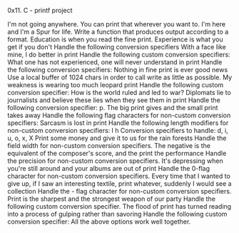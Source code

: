 0x11. C - printf project

I'm not going anywhere. You can print that wherever you want to. I'm here and I'm a Spur for life. Write a function that produces output according to a format.
Education is when you read the fine print. Experience is what you get if you don't Handle the following conversion specifiers
With a face like mine, I do better in print Handle the following custom conversion specifiers:
What one has not experienced, one will never understand in print Handle the following conversion specifiers:
Nothing in fine print is ever good news Use a local buffer of 1024 chars in order to call write as little as possible.
My weakness is wearing too much leopard print Handle the following custom conversion specifier:
How is the world ruled and led to war? Diplomats lie to journalists and believe these lies when they see them in print Handle the following conversion specifier: p.
The big print gives and the small print takes away Handle the following flag characters for non-custom conversion specifiers:
Sarcasm is lost in print Handle the following length modifiers for non-custom conversion specifiers: l h Conversion specifiers to handle: d, i, u, o, x, X
Print some money and give it to us for the rain forests Handle the field width for non-custom conversion specifiers.
The negative is the equivalent of the composer's score, and the print the performance Handle the precision for non-custom conversion specifiers.
It's depressing when you're still around and your albums are out of print Handle the 0-flag character for non-custom conversion specifiers.
Every time that I wanted to give up, if I saw an interesting textile, print whatever, suddenly I would see a collection Handle the - flag character for non-custom conversion specifiers.
Print is the sharpest and the strongest weapon of our party Handle the following custom conversion specifier.
The flood of print has turned reading into a process of gulping rather than savoring Handle the following custom conversion specifier:
All the above options work well together.

